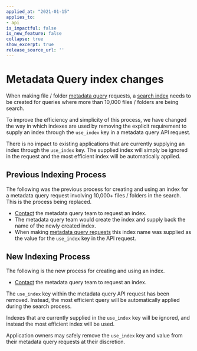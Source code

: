 ```yaml
---
applied_at: "2021-01-15"
applies_to: 
- api
is_impactful: false
is_new_feature: false
collapse: true
show_excerpt: true
release_source_url: ''
---
```


# Metadata Query index changes

When making file / folder [metadata query][mdq] requests, a
[search index][mdq-index] needs to be created for queries where more than
10,000 files / folders are being search.

To improve the efficiency and simplicity of this process, we have changed the
way in which indexes are used by removing the explicit requirement to supply an
index through the `use_index` key in a metadata query API request.

There is no impact to existing applications that are currently supplying an
index through the `use_index` key. The supplied index will simply be ignored in
the request and the most efficient index will be automatically applied.

## Previous Indexing Process

The following was the previous process for creating and using an index for a
metadata query request involving 10,000+ files / folders in the search. This is
the process being replaced.

* [Contact][mdq-contact] the metadata query team to request an index.
* The metadata query team would create the index and supply back the name of
 the newly created index.
* When making [metadata query requests][mdq-request] this index name was
 supplied as the value for the `use_index` key in the API request.

## New Indexing Process

The following is the new process for creating and using an index.

* [Contact][mdq-contact] the metadata query team to request an index.

The `use_index` key within the metadata query API request has been removed.
Instead, the most efficient query will be automatically applied during the
search process.

Indexes that are currently supplied in the `use_index` key will be ignored, and
instead the most efficient index will be used.

Application owners may safely remove the `use_index` key and value from their
metadata query requests at their discretion. 

[mdq]: g://metadata/queries/
[mdq-index]: g://metadata/queries/indexes/
[mdq-contact]: g://metadata/queries/indexes/#request-an-index
[mdq-request]: g://metadata/queries/indexes/#query-with-an-index